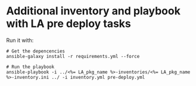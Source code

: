 # Additional inventory and playbook with LA pre deploy tasks

Run it with:
```
# Get the depencencies
ansible-galaxy install -r requirements.yml --force 

# Run the playbook
ansible-playbook -i ../<%= LA_pkg_name %>-inventories/<%= LA_pkg_name %>-inventory.ini ../ -i inventory.yml pre-deploy.yml
```
